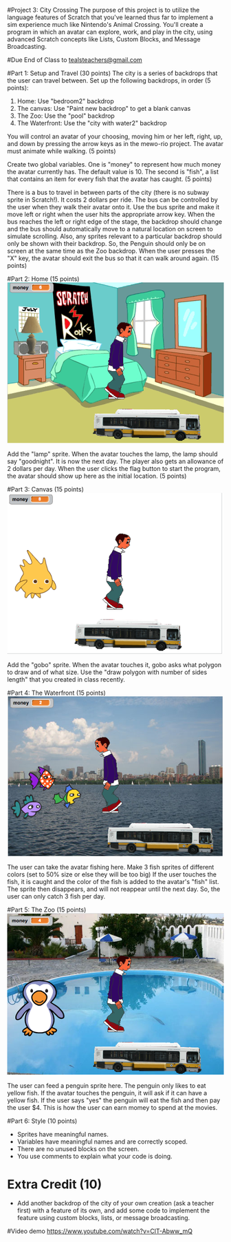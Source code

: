 #Project 3: City Crossing
The purpose of this project is to utilize the language features of Scratch that you've learned thus far to implement a sim experience much like Nintendo's Animal Crossing. You'll create a program in which an avatar can explore, work, and play in the city, using advanced Scratch concepts like Lists, Custom Blocks, and Message Broadcasting.

#Due
End of Class  to tealsteachers@gmail.com

#Part 1: Setup and Travel (30 points)
The city is a series of backdrops that the user can travel between. Set up the following backdrops, in order (5 points):
1. Home: Use "bedroom2" backdrop
2. The canvas: Use "Paint new backdrop" to get a blank canvas
3. The Zoo: Use the "pool" backdrop
4. The Waterfront: Use the "city with water2" backdrop

You will control an avatar of your choosing, moving him or her left, right, up, and down by pressing the arrow keys as in the mewo-rio project. The avatar must animate while walking. (5 points)

Create two global variables. One is "money" to represent how much money the avatar currently has. The default value is 10. The second is "fish", a list that contains an item for every fish that the avatar has caught. (5 points)

There is a bus to travel in between parts of the city (there is no subway sprite in Scratch!). It costs 2 dollars per ride. The bus can be controlled by the user when they walk their avatar onto it. Use the bus sprite and make it move left or right when the user hits the appropriate arrow key. When the bus reaches the left or right edge of the stage, the backdrop should change and the bus should automatically move to a natural location on screen to simulate scrolling. Also, any sprites relevant to a particular backdrop should only be shown with their backdrop. So, the Penguin should only be on screen at the same time as the Zoo backdrop. When the user presses the "X" key, the avatar should exit the bus so that it can walk around again. (15 points)

#Part 2: Home (15 points)
<img src="home.png">

Add the "lamp" sprite. When the avatar touches the lamp, the lamp should say "goodnight". It is now the next day. The player also gets an allowance of 2 dollars per day. When the user clicks the flag button to start the program, the avatar should show up here as the initial location. (5 points)

#Part 3: Canvas (15 points)
<img src="canvas.png">

Add the "gobo" sprite. When the avatar touches it, gobo asks what polygon to draw and of what size. Use the "draw polygon with number of sides length" that you created in class recently.

#Part 4: The Waterfront (15 points)
<img src="waterfront.png">

The user can take the avatar fishing here. Make 3 fish sprites of different colors (set to 50% size or else they will be too big) If the user touches the fish, it is caught and the color of the fish is added to the avatar's "fish" list. The sprite then disappears, and will not reappear until the next day. So, the user can only catch 3 fish per day.

#Part 5: The Zoo (15 points)
<img src="zoo.png">

The user can feed a penguin sprite here. The penguin only likes to eat yellow fish. If the avatar touches the penguin, it will ask if it can have a yellow fish. If the user says "yes" the penguin will eat the fish and then pay the user $4. This is how the user can earn momey to spend at the movies.

#Part 6: Style (10 points)
- Sprites have meaningful names.
- Variables have meaningful names and are correctly scoped.
- There are no unused blocks on the screen.
- You use comments to explain what your code is doing.

# Extra Credit (10)
- Add another backdrop of the city of your own creation (ask a teacher first) with a feature of its own, and add some code to implement the feature using custom blocks, lists, or message broadcasting. 

#Video demo
https://www.youtube.com/watch?v=ClT-Abww_mQ